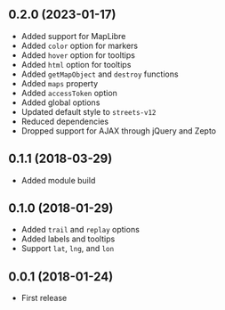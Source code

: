 ## 0.2.0 (2023-01-17)

- Added support for MapLibre
- Added `color` option for markers
- Added `hover` option for tooltips
- Added `html` option for tooltips
- Added `getMapObject` and `destroy` functions
- Added `maps` property
- Added `accessToken` option
- Added global options
- Updated default style to `streets-v12`
- Reduced dependencies
- Dropped support for AJAX through jQuery and Zepto

## 0.1.1 (2018-03-29)

- Added module build

## 0.1.0 (2018-01-29)

- Added `trail` and `replay` options
- Added labels and tooltips
- Support `lat`, `lng`, and `lon`

## 0.0.1 (2018-01-24)

- First release
